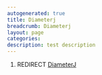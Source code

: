 ```yaml
---
autogenerated: true
title: Diameterj
breadcrumb: Diameterj
layout: page
categories: 
description: test description
---
```


1.  REDIRECT [DiameterJ](DiameterJ)
